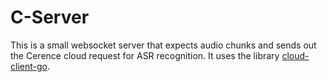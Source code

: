 # C-Server

This is a small websocket server that expects audio chunks and sends out the Cerence cloud request for
ASR recognition. It uses the library [cloud-client-go](https://github.com/cerence/cloud-client-go).
